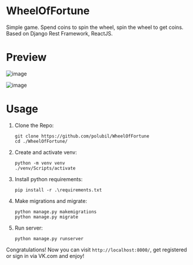 # WheelOfFortune
Simple game. Spend coins to spin the wheel, spin the wheel to get coins.
Based on Django Rest Framework, ReactJS.

# Preview

![image](https://github.com/polubil/WheelOfFortune/assets/110416709/af60dfdc-9cf3-49be-af50-748688ec1dca)

![image](https://github.com/polubil/WheelOfFortune/assets/110416709/41ff4882-af61-4e3e-9d90-58817c5c0849)

# Usage
1. Clone the Repo:

   ```
   git clone https://github.com/polubil/WheelOfFortune
   cd ./WheelOfFortune/
   ```

2. Create and activate venv:

   ```
   python -m venv venv
   ./venv/Scripts/activate
   ```

3. Install python requirements:

   ```
   pip install -r .\requirements.txt
   ```

4. Make migrations and migrate:

   ```
   python manage.py makemigrations
   python manage.py migrate
   ```

5. Run server:

   ```
   python manage.py runserver
   ```

Congratulations! Now you can visit ```http://localhost:8000/```, get registered or sign in via VK.com and enjoy!
